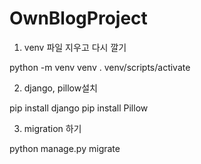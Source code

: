 # OwnBlogProject

1. venv 파일 지우고 다시 깔기

python -m venv venv
. venv/scripts/activate

2. django, pillow설치

pip install django
pip install Pillow

3. migration 하기

python manage.py migrate
